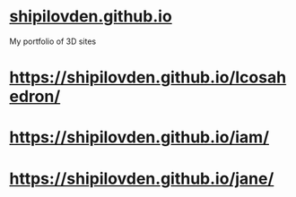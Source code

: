 # [shipilovden.github.io](https://shipilovden.github.io/)
My portfolio of 3D sites
# https://shipilovden.github.io/Icosahedron/
# https://shipilovden.github.io/iam/
# https://shipilovden.github.io/jane/
